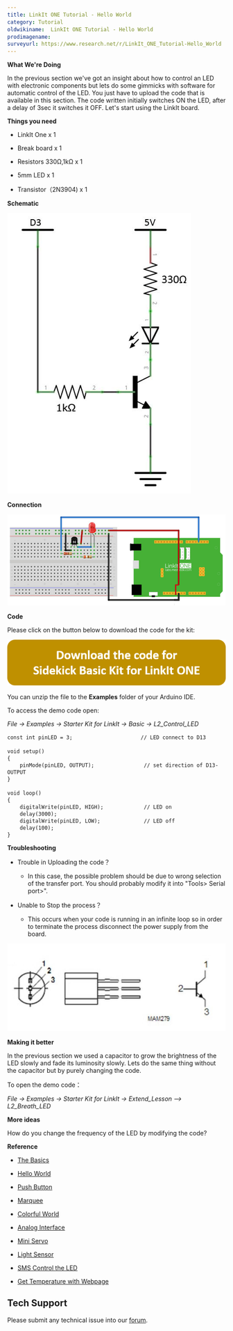 ```yaml
---
title: LinkIt ONE Tutorial - Hello World
category: Tutorial
oldwikiname:  LinkIt ONE Tutorial - Hello World
prodimagename:
surveyurl: https://www.research.net/r/LinkIt_ONE_Tutorial-Hello_World
---
```


**What We're Doing**

In the previous section we've got an insight about how to control an LED with electronic components but lets do some gimmicks with software for automatic control of the LED. You just have to upload the code that is available in this section. The code written initially switches ON the LED, after a delay of 3sec it switches it OFF. Let's start using the LinkIt board.

**Things you need**

*   LinkIt One x 1

*   Break board x 1

*   Resistors 330Ω,1kΩ x 1

*   5mm LED x 1

*   Transistor（2N3904) x 1

**Schematic**

![](https://github.com/SeeedDocument/LinkIt_ONE_Tutorial-Hello_World/raw/master/img/LinkItONE_Kit_1_1.jpg)

**Connection**

![](https://github.com/SeeedDocument/LinkIt_ONE_Tutorial-Hello_World/raw/master/img/LinkItONE_Kit_1_2.png)

**Code**

Please click on the button below to download the code for the kit:

[![](https://github.com/SeeedDocument/LinkIt_ONE_Tutorial-Hello_World/raw/master/img/Code_sidekick_linkit.png)](https://github.com/Seeed-Studio/Sidekick_Basic_Kit_for_LinkIt)

You can unzip the file to the **Examples** folder of your Arduino IDE.

To access the demo code open:

_File -&gt; Examples -&gt; Starter Kit for LinkIt -&gt; Basic -&gt; L2_Control_LED_
```
const int pinLED = 3;                      // LED connect to D13

void setup()
{
    pinMode(pinLED, OUTPUT);                // set direction of D13-OUTPUT
}

void loop()
{
    digitalWrite(pinLED, HIGH);             // LED on
    delay(3000);
    digitalWrite(pinLED, LOW);              // LED off
    delay(100);
}
```

**Troubleshooting**

*   Trouble in Uploading the code？

    *   In this case, the possible problem should be due to wrong selection of the transfer port. You should probably modify it into "Tools&gt; Serial port&gt;".

*   Unable to Stop the process？

    *   This occurs when your code is running in an infinite loop so in order to terminate the process  disconnect the power supply from the board.

![](https://github.com/SeeedDocument/LinkIt_ONE_Tutorial-Hello_World/raw/master/img/LinkItONE_Kit_2_3.jpg)

**Making it better**

In the previous section we used a capacitor to grow the brightness of the LED slowly and fade its luminosity slowly. Lets do the same thing without the capacitor but by purely changing the code.

To open the demo code：

_File -&gt; Examples -&gt; Starter Kit for LinkIt -&gt; Extend_Lesson –&gt; L2_Breath_LED_

**More ideas**

How do you change the frequency of the LED by modifying the code?

**Reference**

*   [The Basics](/LinkIt_ONE_Tutorial-The_Basics)

*   [Hello World](/LinkIt_ONE_Tutorial-Hello_World)

*   [Push Button](/LinkIt_ONE_Tutorial-Push_Button)

*   [Marquee](/LinkIt_ONE_Tutorial-Marquee)

*   [Colorful World](/LinkIt_ONE_Tutorial-Colorful_World)

*   [Analog Interface](/LinkIt_ONE_Tutorial-Analog_Interface)

*   [Mini Servo](/LinkIt_ONE_Tutorial-Mini_Servo)

*   [Light Sensor](/LinkIt_ONE_Tutorial-Light_Sensor)

*   [SMS Control the LED](/LinkIt_ONE_Tutorial-SMS_control_the_LED)

*   [Get Temperature with Webpage](/LinkIt_ONE_Tutorial-Get_temperature_with_Webpage)

## Tech Support
Please submit any technical issue into our [forum](http://forum.seeedstudio.com/). 
